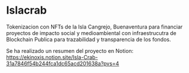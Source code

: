 # Islacrab
Tokenizacion con NFTs de la Isla Cangrejo, Buenaventura para financiar proyectos de impacto social y medioambiental con infraestrucutra de Blockchain Publica para trazabilidad y transparencia de los fondos.

Se ha realizado un resumen del proyecto en Notion:
https://ekinoxis.notion.site/Isla-Crab-31a7846f54b244fca1dc65acd201638a?pvs=4

